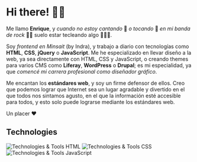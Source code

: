 # Hi there! 👋🏼

Me llamo **Enrique**, y _cuando no estoy cantando_ 🎤 _o tocando_ 🎸 _en mi banda de rock_ 🤘🏼 suelo estar tecleando algo 🧑🏻‍💻.

Soy _frontend en Minsait_ (by Indra), y trabajo a diario con tecnologías como **HTML**, **CSS**, **jQuery** o **JavaScript**. Me he especializado en llevar diseño a la web, ya sea directamente con HTML, CSS y JavaScript, o creando themes para varios CMS como **Liferay**, **WordPress** o **Drupal**; es mi especialidad, ya que _comencé mi carrera profesional como diseñador gráfico_.

Me encantan los **estándares web**, y soy un firme defensor de ellos. Creo que podemos lograr que Internet sea un lugar agradable y divertido en el que todos nos sintamos agusto, en el que la información esté accesible para todos, y esto solo puede lograrse mediante los estándares web.

Un placer ♥️

## Technologies

![Technologies & Tools HTML](https://img.shields.io/badge/markup%20-HTML5-red?&logo=html5)
![Technologies & Tools CSS](https://img.shields.io/badge/style%20-CSS3-%239cf?&logo=css3)
![Technologies & Tools JavaScript](https://img.shields.io/badge/code%20-JavaScript-yellow?&logo=javascript)

<!--
**bosspetta/bosspetta** is a ✨ _special_ ✨ repository because its `README.md` (this file) appears on your GitHub profile.

Here are some ideas to get you started:

- 🔭 I’m currently working on ...
- 🌱 I’m currently learning ...
- 👯 I’m looking to collaborate on ...
- 🤔 I’m looking for help with ...
- 💬 Ask me about ...
- 📫 How to reach me: ...
- 😄 Pronouns: ...
- ⚡ Fun fact: ...
-->
